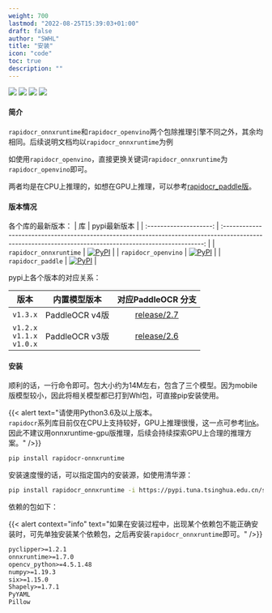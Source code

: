 ```yaml
---
weight: 700
lastmod: "2022-08-25T15:39:03+01:00"
draft: false
author: "SWHL"
title: "安装"
icon: "code"
toc: true
description: ""
---
```


<p>
    <a href=""><img src="https://img.shields.io/badge/Python->=3.6,<3.12-aff.svg"></a>
    <a href=""><img src="https://img.shields.io/badge/OS-Linux%2C%20Win%2C%20Mac-pink.svg"></a>
    <a href="https://pepy.tech/project/rapidocr_onnxruntime"><img src="https://static.pepy.tech/personalized-badge/rapidocr_onnxruntime?period=total&units=abbreviation&left_color=grey&right_color=blue&left_text=Downloads%20Ort"></a>
    <a href="https://pepy.tech/project/rapidocr_openvino"><img src="https://static.pepy.tech/personalized-badge/rapidocr_openvino?period=total&units=abbreviation&left_color=grey&right_color=blue&left_text=Downloads%20Vino"></a>
</p>


#### 简介
`rapidocr_onnxruntime`和`rapidocr_openvino`两个包除推理引擎不同之外，其余均相同。后续说明文档均以`rapidocr_onnxruntime`为例

如使用`rapidocr_openvino`，直接更换关键词`rapidocr_onnxruntime`为`rapidocr_openvino`即可。

两者均是在CPU上推理的，如想在GPU上推理，可以参考[rapidocr_paddle版](../rapidocr_paddle.md)。

#### 版本情况

各个库的最新版本：
|           库           |                                                                       pypi最新版本                                                                       |
| :--------------------: | :------------------------------------------------------------------------------------------------------------------------------------------------------: |
| `rapidocr_onnxruntime` | <a href="https://pypi.org/project/rapidocr-onnxruntime/"><img alt="PyPI" src="https://img.shields.io/pypi/v/rapidocr-onnxruntime?style=flat-square"></a> |
|  `rapidocr_openvino`   |    <a href="https://pypi.org/project/rapidocr-openvino/"><img alt="PyPI" src="https://img.shields.io/pypi/v/rapidocr-openvino?style=flat-square"></a>    |
|   `rapidocr_paddle`    |      <a href="https://pypi.org/project/rapidocr-paddle/"><img alt="PyPI" src="https://img.shields.io/pypi/v/rapidocr-paddle?style=flat-square"></a>      |

pypi上各个版本的对应关系：

|                版本                |  内置模型版本  |                            对应PaddleOCR 分支                             |
| :--------------------------------: | :------------: | :-----------------------------------------------------------------------: |
|              `v1.3.x`              | PaddleOCR v4版 | [release/2.7](https://github.com/PaddlePaddle/PaddleOCR/tree/release/2.7) |
| `v1.2.x`<br/>`v1.1.x`<br/>`v1.0.x` | PaddleOCR v3版 | [release/2.6](https://github.com/PaddlePaddle/PaddleOCR/tree/release/2.6) |

#### 安装

顺利的话，一行命令即可。包大小约为14M左右，包含了三个模型。因为mobile版模型较小，因此将相关模型都已打到Whl包，可直接pip安装使用。

{{< alert text="请使用Python3.6及以上版本。<br/> `rapidocr`系列库目前仅在CPU上支持较好，GPU上推理很慢，这一点可参考[link](https://rapidai.github.io/RapidOCRDocs/docs/inference_engine/onnxruntime/onnxruntime-gpu/)。因此不建议用onnxruntime-gpu版推理，后续会持续探索GPU上合理的推理方案。" />}}

```bash {linenos=table}
pip install rapidocr-onnxruntime
```

安装速度慢的话，可以指定国内的安装源，如使用清华源：
```bash {linenos=table}
pip install rapidocr_onnxruntime -i https://pypi.tuna.tsinghua.edu.cn/simple/
```

依赖的包如下：

{{< alert context="info" text="如果在安装过程中，出现某个依赖包不能正确安装时，可先单独安装某个依赖包，之后再安装`rapidocr_onnxruntime`即可。" />}}

```txt {linenos=table}
pyclipper>=1.2.1
onnxruntime>=1.7.0
opencv_python>=4.5.1.48
numpy>=1.19.3
six>=1.15.0
Shapely>=1.7.1
PyYAML
Pillow
```